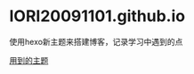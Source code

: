 # IORI20091101.github.io
使用hexo新主题来搭建博客，记录学习中遇到的点

[用到的主题](https://github.com/fluid-dev/hexo-theme-fluid)
